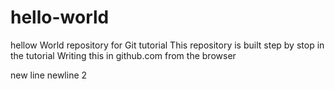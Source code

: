 # hello-world
hellow World repository for Git tutorial
This repository is built step by stop in the tutorial
Writing this in github.com from the browser

new line
newline 2
